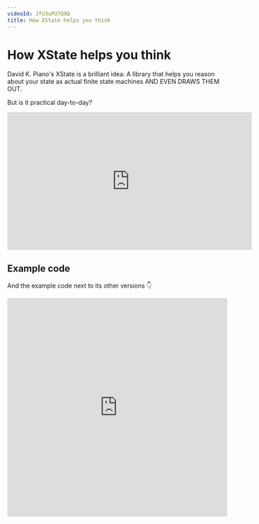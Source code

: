 ```yaml
---
videoId: JfU3uPU7Q9Q
title: How XState helps you think
---
```


# How XState helps you think

David K. Piano's XState is a brilliant idea: A library that helps you reason about your state as actual finite state machines AND EVEN DRAWS THEM OUT.

But is it practical day-to-day?

<iframe width="560" height="315" src="https://www.youtube.com/embed/8W2AA6nYolM" frameborder="0" allow="autoplay; encrypted-media" allowfullscreen></iframe>

## Example code

And the example code next to its other versions 👇

<iframe src="https://codesandbox.io/embed/4wn5p5x2m0" style="width:100%; height:500px; border:0; border-radius: 4px; overflow:hidden;" sandbox="allow-modals allow-forms allow-popups allow-scripts allow-same-origin"></iframe>
